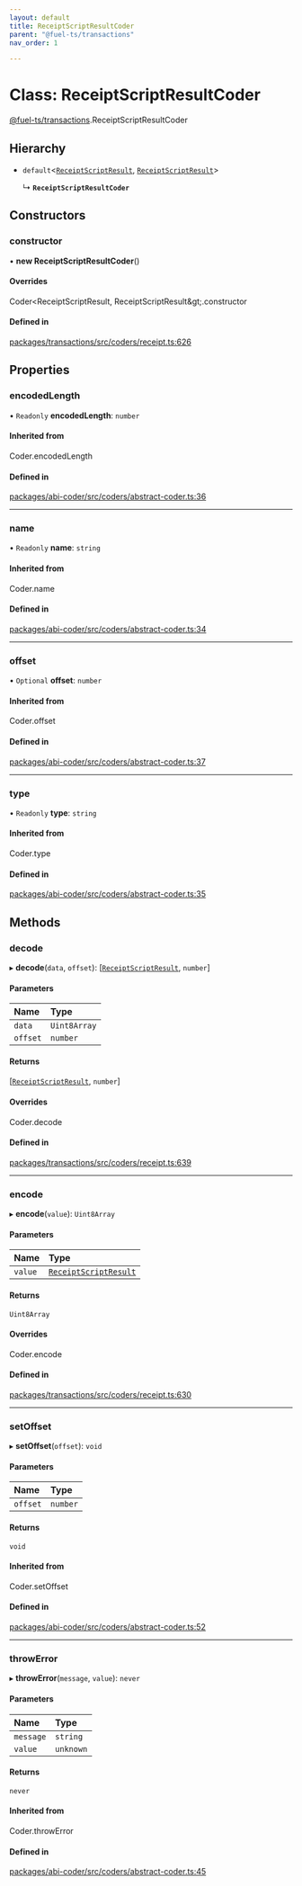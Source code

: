 ```yaml
---
layout: default
title: ReceiptScriptResultCoder
parent: "@fuel-ts/transactions"
nav_order: 1

---
```


# Class: ReceiptScriptResultCoder

[@fuel-ts/transactions](../index.md).ReceiptScriptResultCoder

## Hierarchy

- `default`<[`ReceiptScriptResult`](../index.md#receiptscriptresult), [`ReceiptScriptResult`](../index.md#receiptscriptresult)\>

  ↳ **`ReceiptScriptResultCoder`**

## Constructors

### constructor

• **new ReceiptScriptResultCoder**()

#### Overrides

Coder&lt;ReceiptScriptResult, ReceiptScriptResult\&gt;.constructor

#### Defined in

[packages/transactions/src/coders/receipt.ts:626](https://github.com/FuelLabs/fuels-ts/blob/master/packages/transactions/src/coders/receipt.ts#L626)

## Properties

### encodedLength

• `Readonly` **encodedLength**: `number`

#### Inherited from

Coder.encodedLength

#### Defined in

[packages/abi-coder/src/coders/abstract-coder.ts:36](https://github.com/FuelLabs/fuels-ts/blob/master/packages/abi-coder/src/coders/abstract-coder.ts#L36)

___

### name

• `Readonly` **name**: `string`

#### Inherited from

Coder.name

#### Defined in

[packages/abi-coder/src/coders/abstract-coder.ts:34](https://github.com/FuelLabs/fuels-ts/blob/master/packages/abi-coder/src/coders/abstract-coder.ts#L34)

___

### offset

• `Optional` **offset**: `number`

#### Inherited from

Coder.offset

#### Defined in

[packages/abi-coder/src/coders/abstract-coder.ts:37](https://github.com/FuelLabs/fuels-ts/blob/master/packages/abi-coder/src/coders/abstract-coder.ts#L37)

___

### type

• `Readonly` **type**: `string`

#### Inherited from

Coder.type

#### Defined in

[packages/abi-coder/src/coders/abstract-coder.ts:35](https://github.com/FuelLabs/fuels-ts/blob/master/packages/abi-coder/src/coders/abstract-coder.ts#L35)

## Methods

### decode

▸ **decode**(`data`, `offset`): [[`ReceiptScriptResult`](../index.md#receiptscriptresult), `number`]

#### Parameters

| Name | Type |
| :------ | :------ |
| `data` | `Uint8Array` |
| `offset` | `number` |

#### Returns

[[`ReceiptScriptResult`](../index.md#receiptscriptresult), `number`]

#### Overrides

Coder.decode

#### Defined in

[packages/transactions/src/coders/receipt.ts:639](https://github.com/FuelLabs/fuels-ts/blob/master/packages/transactions/src/coders/receipt.ts#L639)

___

### encode

▸ **encode**(`value`): `Uint8Array`

#### Parameters

| Name | Type |
| :------ | :------ |
| `value` | [`ReceiptScriptResult`](../index.md#receiptscriptresult) |

#### Returns

`Uint8Array`

#### Overrides

Coder.encode

#### Defined in

[packages/transactions/src/coders/receipt.ts:630](https://github.com/FuelLabs/fuels-ts/blob/master/packages/transactions/src/coders/receipt.ts#L630)

___

### setOffset

▸ **setOffset**(`offset`): `void`

#### Parameters

| Name | Type |
| :------ | :------ |
| `offset` | `number` |

#### Returns

`void`

#### Inherited from

Coder.setOffset

#### Defined in

[packages/abi-coder/src/coders/abstract-coder.ts:52](https://github.com/FuelLabs/fuels-ts/blob/master/packages/abi-coder/src/coders/abstract-coder.ts#L52)

___

### throwError

▸ **throwError**(`message`, `value`): `never`

#### Parameters

| Name | Type |
| :------ | :------ |
| `message` | `string` |
| `value` | `unknown` |

#### Returns

`never`

#### Inherited from

Coder.throwError

#### Defined in

[packages/abi-coder/src/coders/abstract-coder.ts:45](https://github.com/FuelLabs/fuels-ts/blob/master/packages/abi-coder/src/coders/abstract-coder.ts#L45)
